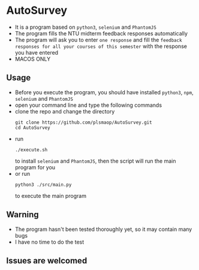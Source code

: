 # AutoSurvey
* It is a program based on `python3`, `selenium` and `PhantomJS`
* The program fills the NTU midterm feedback responses automatically
* The program will ask you to enter `one response` and fill the `feedback responses for all your courses of this semester` with the response you have entered
* MACOS ONLY
## Usage
* Before you execute the program, you should have installed `python3`, `npm`, `selenium` and `PhantomJS`
* open your command line and type the following commands
* clone the repo and change the directory
  ```
  git clone https://github.com/plsmaop/AutoSurvey.git
  cd AutoSurvey
  ```
* run
  ```
  ./execute.sh
  ```
  to install `selenium` and `PhantomJS`, then the script will run the main program for you
* or run 
  ```
  python3 ./src/main.py
  ```
  to execute the main program
## Warning
* The program hasn't been tested thoroughly yet, so it may contain many bugs
* I have no time to do the test

## Issues are welcomed
